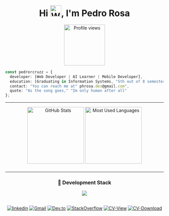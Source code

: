<h1 align="center">Hi  <img src="https://raw.githubusercontent.com/Tarikul-Islam-Anik/Animated-Fluent-Emojis/master/Emojis/Hand%20gestures/Waving%20Hand%20Light%20Skin%20Tone.png" alt="Waving Hand Light Skin Tone" width="35" height="35" />, I'm Pedro Rosa</h1>
<p align="center"> <img  width ="130rem"src="https://komarev.com/ghpvc/?username=pedrorosa-dev&color=lightgrey&style=for-the-badge" alt="Profile views" /> </p>

<!--<p>
  <img src="https://raw.githubusercontent.com/Tarikul-Islam-Anik/Microsoft-Teams-Animated-Emojis/master/Emojis/Food/Hot%20Beverage.png" alt="Hot Beverage" width="23" height="23" />
  <b>About me:</b>
</p>!-->

```typescript
const pedrorcruzz = {
  developer: [Web Developer | AI Learner | Mobile Developer],
  education: [Graduating in Information Systems, "5th out of 8 semesters"],
  contact: "You can reach me at" phrosa.dev@gmail.com",
  quote: "As the song goes," "Im only human after all"
};
```

 <hr>
  <p align="center">
  <img height="180rem" alt="GitHub Stats" src="https://github-readme-stats.vercel.app/api?username=pedrorcruzz&show_icons=true&theme=dark&light&bg_color=0d1117&border_radius=15&border_color=0d1117&include_all_commits=true&count_private=true&rank_icon=github"/>
  <img height="180rem" alt="Most Used Languages" src="https://github-readme-stats.vercel.app/api/top-langs/?username=pedrorcruzz&locale_en&layout=compact&langs_count=20&theme=dark&light&bg_color=0d1117&border_radius=15&border_color=0d1117"/>
</p>


###
<!-- <div align="center"> -->
<!--   <img src="https://github-profile-trophy.vercel.app?username=pedrorcruzz&theme=onestar&column=-1&row=1&margin-w=8&margin-h=8&no-bg=true&no-frame=true&order=4" height="150" alt="trophy graph"  /> -->
<!-- </div> -->

<hr>

  <div align ="center">
    <h3> 📜 Development Stack</h3>
    <a href="https://skillicons.dev">
      <img src="https://skillicons.dev/icons?i=javascript,typescript,react,tailwindcss,bootstrap,nodejs,nestjs,php,python,django,postgresql,docker,neovim&perline=16" /</a>
      <br>
      <br>
  </div>

 <div align="center">
 <div display= inline-block>
     
[![linkedin](https://img.shields.io/badge/linkedin-0A66C2?style=for-the-badge&logo=linkedin&logoColor=white)](https://www.linkedin.com/in/pedrorcruzz/)
[![Gmail](https://img.shields.io/badge/Gmail-red?style=for-the-badge&logo=gmail&logoColor=white)](mailto:phrosa.dev@gmail.com)
[![Dev.to](https://img.shields.io/badge/dev.to-0A0A0A?style=for-the-badge&logo=devdotto&logoColor=white)](https://dev.to/pedrorcruzz)
[![StackOverflow](https://img.shields.io/badge/Stack_Overflow-FE7A16?style=for-the-badge&logo=stack-overflow&logoColor=white)](https://stackoverflow.com/users/29283522/pedro-rosa)
[![CV-View](https://img.shields.io/badge/CV-View-black?style=for-the-badge&logo=adobeacrobatreader&logoColor=white)](./cv-PedroRosa.pdf)
[![CV-Download](https://img.shields.io/badge/CV-Download-black?style=for-the-badge&logo=adobeacrobatreader&logoColor=white)](https://raw.githubusercontent.com/pedrorcruzz/pedrorcruzz/main/cv-PedroRosa.pdf)

</div>
</div>

